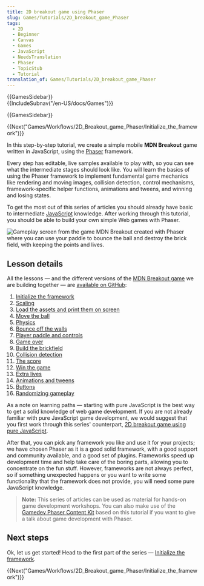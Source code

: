 ```yaml
---
title: 2D breakout game using Phaser
slug: Games/Tutorials/2D_breakout_game_Phaser
tags:
  - 2D
  - Beginner
  - Canvas
  - Games
  - JavaScript
  - NeedsTranslation
  - Phaser
  - TopicStub
  - Tutorial
translation_of: Games/Tutorials/2D_breakout_game_Phaser
---
```

<div>{{GamesSidebar}}</div><div>{{IncludeSubnav("/en-US/docs/Games")}}</div>

{{GamesSidebar}}

{{Next("Games/Workflows/2D_Breakout_game_Phaser/Initialize_the_framework")}}

In this step-by-step tutorial, we create a simple mobile **MDN Breakout** game written in JavaScript, using the [Phaser](https://phaser.io/) framework.

Every step has editable, live samples available to play with, so you can see what the intermediate stages should look like. You will learn the basics of using the Phaser framework to implement fundamental game mechanics like rendering and moving images, collision detection, control mechanisms, framework-specific helper functions, animations and tweens, and winning and losing states.

To get the most out of this series of articles you should already have basic to intermediate [JavaScript](/en-US/docs/Learn/Getting_started_with_the_web/JavaScript_basics) knowledge. After working through this tutorial, you should be able to build your own simple Web games with Phaser.

![Gameplay screen from the game MDN Breakout created with Phaser where you can use your paddle to bounce the ball and destroy the brick field, with keeping the points and lives.](mdn-breakout-phaser.png)

## Lesson details

All the lessons — and the different versions of the [MDN Breakout game](https://end3r.github.io/Gamedev-Phaser-Content-Kit/demos/lesson16.html) we are building together — are [available on GitHub](https://end3r.github.io/Gamedev-Phaser-Content-Kit/demos/):

1. [Initialize the framework](/en-US/docs/Games/Tutorials/2D_breakout_game_Phaser/Initialize_the_framework)
2. [Scaling](/en-US/docs/Games/Tutorials/2D_breakout_game_Phaser/Scaling)
3. [Load the assets and print them on screen](/en-US/docs/Games/Tutorials/2D_breakout_game_Phaser/Load_the_assets_and_print_them_on_screen)
4. [Move the ball](/en-US/docs/Games/Tutorials/2D_breakout_game_Phaser/Move_the_ball)
5. [Physics](/en-US/docs/Games/Tutorials/2D_breakout_game_Phaser/Physics)
6. [Bounce off the walls](/en-US/docs/Games/Tutorials/2D_breakout_game_Phaser/Bounce_off_the_walls)
7. [Player paddle and controls](/en-US/docs/Games/Tutorials/2D_breakout_game_Phaser/Player_paddle_and_controls)
8. [Game over](/en-US/docs/Games/Tutorials/2D_breakout_game_Phaser/Game_over)
9. [Build the brickfield](/en-US/docs/Games/Tutorials/2D_breakout_game_Phaser/Build_the_brick_field)
10. [Collision detection](/en-US/docs/Games/Tutorials/2D_breakout_game_Phaser/Collision_detection)
11. [The score](/en-US/docs/Games/Tutorials/2D_breakout_game_Phaser/The_score)
12. [Win the game](/en-US/docs/Games/Tutorials/2D_breakout_game_Phaser/Win_the_game)
13. [Extra lives](/en-US/docs/Games/Tutorials/2D_breakout_game_Phaser/Extra_lives)
14. [Animations and tweens](/en-US/docs/Games/Tutorials/2D_breakout_game_Phaser/Animations_and_tweens)
15. [Buttons](/en-US/docs/Games/Tutorials/2D_breakout_game_Phaser/Buttons)
16. [Randomizing gameplay](/en-US/docs/Games/Tutorials/2D_breakout_game_Phaser/Randomizing_gameplay)

As a note on learning paths — starting with pure JavaScript is the best way to get a solid knowledge of web game development. If you are not already familiar with pure JavaScript game development, we would suggest that you first work through this series' counterpart, [2D breakout game using pure JavaScript](/en-US/docs/Games/Tutorials/2D_Breakout_game_pure_JavaScript).

After that, you can pick any framework you like and use it for your projects; we have chosen Phaser as it is a good solid framework, with a good support and community available, and a good set of plugins. Frameworks speed up development time and help take care of the boring parts, allowing you to concentrate on the fun stuff. However, frameworks are not always perfect, so if something unexpected happens or you want to write some functionality that the framework does not provide, you will need some pure JavaScript knowledge.

> **Note:** This series of articles can be used as material for hands-on game development workshops. You can also make use of the [Gamedev Phaser Content Kit](https://github.com/end3r/Gamedev-Phaser-Content-Kit) based on this tutorial if you want to give a talk about game development with Phaser.

## Next steps

Ok, let us get started! Head to the first part of the series — [Initialize the framework](/en-US/docs/Games/Tutorials/2D_breakout_game_Phaser/Initialize_the_framework).

{{Next("Games/Workflows/2D_Breakout_game_Phaser/Initialize_the_framework")}}
